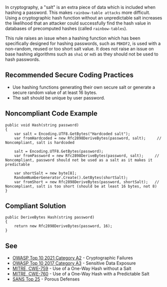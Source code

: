 In cryptography, a "salt" is an extra piece of data which is included when hashing a password. This makes `rainbow-table attacks` more difficult. Using a cryptographic hash function without an unpredictable salt increases the likelihood that an attacker could successfully find the hash value in databases of precomputed hashes (called `rainbow-tables`).
 
This rule raises an issue when a hashing function which has been specifically designed for hashing passwords, such as `PBKDF2`, is used with a non-random, reused or too short salt value. It does not raise an issue on base hashing algorithms such as `sha1` or `md5` as they should not be used to hash passwords.
 
## Recommended Secure Coding Practices
 
- Use hashing functions generating their own secure salt or generate a secure random value of at least 16 bytes.
- The salt should be unique by user password.

## Noncompliant Code Example

    public void Hash(string password)
    {
        var salt = Encoding.UTF8.GetBytes("Hardcoded salt");
        var fromHardcoded = new Rfc2898DeriveBytes(password, salt);     // Noncompliant, salt is hardcoded
    
        salt = Encoding.UTF8.GetBytes(password);
        var fromPassword = new Rfc2898DeriveBytes(password, salt);     // Noncompliant, password should not be used as a salt as it makes it predictable
    
        var shortSalt = new byte[8];
        RandomNumberGenerator.Create().GetBytes(shortSalt);
        var fromShort = new Rfc2898DeriveBytes(password, shortSalt);   // Noncompliant, salt is too short (should be at least 16 bytes, not 8)
    }

## Compliant Solution

    public DeriveBytes Hash(string password)
    {
        return new Rfc2898DeriveBytes(password, 16);
    }

## See

- [OWASP Top 10 2021 Category A2](https://owasp.org/Top10/A02_2021-Cryptographic_Failures/) - Cryptographic Failures
- [OWASP Top 10 2017 Category A3](https://www.owasp.org/index.php/Top_10-2017_A3-Sensitive_Data_Exposure) - Sensitive Data Exposure
- [MITRE, CWE-759](https://cwe.mitre.org/data/definitions/759) - Use of a One-Way Hash without a Salt
- [MITRE, CWE-760](https://cwe.mitre.org/data/definitions/760) - Use of a One-Way Hash with a Predictable Salt
- [SANS Top 25](https://www.sans.org/top25-software-errors/#cat3) - Porous Defenses